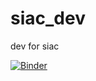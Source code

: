# siac_dev
dev for siac

[![Binder](https://mybinder.org/badge_logo.svg)](https://mybinder.org/v2/gh/UCL-EO/siac_dev/master?filepath=SIAC_cov.ipynb)
